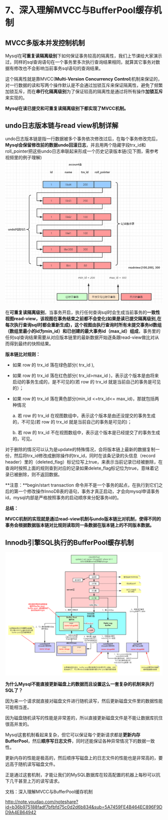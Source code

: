 # 7、深入理解MVCC与BufferPool缓存机制

## **MVCC多版本并发控制机制**

Mysql在**可重复读隔离级别**下如何保证事务较高的隔离性，我们上节课给大家演示过，同样的sql查询语句在一个事务里多次执行查询结果相同，就算其它事务对数据有修改也不会影响当前事务sql语句的查询结果。

这个隔离性就是靠MVCC(**Multi-Version Concurrency Control**)机制来保证的，对一行数据的读和写两个操作默认是不会通过加锁互斥来保证隔离性，避免了频繁加锁互斥，而在**串行化隔离级别**为了保证较高的隔离性是通过将所有操作**加锁互斥**来实现的。

**Mysql在读已提交和可重复读隔离级别下都实现了MVCC机制。**

## **undo日志版本链与read view机制详解**

undo日志版本链是指一行数据被多个事务依次修改过后，在每个事务修改完后，**Mysql会保留修改前的数据undo回滚日志**，并且用两个隐藏字段trx_id和roll_pointer把这些undo日志串联起来形成一个历史记录版本链(见下图，需参考视频里的例子理解)    ![img](./7%E3%80%81%E6%B7%B1%E5%85%A5%E7%90%86%E8%A7%A3MVCC%E4%B8%8EBufferPool%E7%BC%93%E5%AD%98%E6%9C%BA%E5%88%B6.assets/20211214205530.png)

在**可重复读隔离级别**，当事务开启，执行任何查询sql时会生成当前事务的**一致性视图read-view，**该视图在事务结束之前都不会变化(**如果是读已提交隔离级别,在每次执行查询sql时都会重新生成**)，这个视图**由执行查询时所有未提交事务id数组（数组里最小的id为min_id）和已创建的最大事务id（max_id）组成**，事务里的任何sql查询结果需要从对应版本链里的最新数据开始逐条跟read-view做比对从而得到最终的快照结果。

**版本链比对规则：**

* 如果 row 的 trx_id 落在绿色部分( trx_id ),
* 如果 row 的 trx_id 落在红色部分( trx_id>max_id )，表示这个版本是由将来启动的事务生成的，是不可见的(若 row 的 trx_id 就是当前自己的事务是可见的）；
* 如果 row 的 trx_id 落在黄色部分(min_id <=trx_id<= max_id)，那就包括两种情况

  a. 若 row 的 trx_id 在视图数组中，表示这个版本是由还没提交的事务生成的，不可见(若 row 的 trx_id 就是当前自己的事务是可见的)；

  b. 若 row 的 trx_id 不在视图数组中，表示这个版本是已经提交了的事务生成的，可见。

对于删除的情况可以认为是update的特殊情况，会将版本链上最新的数据复制一份，然后将trx_id修改成删除操作的trx_id，同时在该条记录的头信息（record header）里的（deleted_flag）标记位写上true，来表示当前记录已经被删除，在查询时按照上面的规则查到对应的记录如果delete_flag标记位为true，意味着记录已被删除，则不返回数据。

**注意：**begin/start transaction 命令并不是一个事务的起点，在执行到它们之后的第一个修改操作InnoDB表的语句，事务才真正启动，才会向mysql申请事务id，mysql内部是严格按照事务的启动顺序来分配事务id的。

**总结：**

**MVCC机制的实现就是通过read-view机制与undo版本链比对机制，使得不同的事务会根据数据版本链对比规则读取同一条数据在版本链上的不同版本数据。**

## **Innodb引擎SQL执行的BufferPool缓存机制**

![ ](./7%E3%80%81%E6%B7%B1%E5%85%A5%E7%90%86%E8%A7%A3MVCC%E4%B8%8EBufferPool%E7%BC%93%E5%AD%98%E6%9C%BA%E5%88%B6.assets/20211214205611.png)

**为什么Mysql不能直接更新磁盘上的数据而且设置这么一套复杂的机制来执行SQL了？**

因为来一个请求就直接对磁盘文件进行随机读写，然后更新磁盘文件里的数据性能可能相当差。

因为磁盘随机读写的性能是非常差的，所以直接更新磁盘文件是不能让数据库抗住很高并发的。

Mysql这套机制看起来复杂，但它可以保证每个更新请求都是**更新内存BufferPool**，然后**顺序写日志文件**，同时还能保证各种异常情况下的数据一致性。

更新内存的性能是极高的，然后顺序写磁盘上的日志文件的性能也是非常高的，要远高于随机读写磁盘文件。

正是通过这套机制，才能让我们的MySQL数据库在较高配置的机器上每秒可以抗下几干甚至上万的读写请求。

文档：深入理解MVCC与BufferPool缓存机制

http://note.youdao.com/noteshare?id=b36b975188fadf7bfbfd75c0d2d6b834&sub=5A7459FE4B464EC896F9DD9A4EB64942   